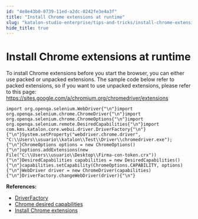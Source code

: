 ```yaml
---
id: "4e8e43b0-0739-11ed-a2dc-0242fe3e4a3f"
title: "Install Chrome extensions at runtime"
slug: "katalon-studio-enterprise/tips-and-tricks/install-chrome-extensions-at-runtime"
hide_title: true
---
```

  

# <a id="id" class="anchor_top_offset"/><a id="ariaid-title1" class="anchor_top_offset"/>Install Chrome extensions at runtime

  
    
<p xmlns="http://www.w3.org/1999/xhtml" className="p">To install Chrome extensions before you start the browser, you   can either use packed or unpacked extensions. The sample code below   refer to packed extensions, so if you want to use unpacked   extensions, please refer to this page: <a className="xref j-external-link" href="https://sites.google.com/a/chromium.org/chromedriver/extensions" target="_blank">https://sites.google.com/a/chromium.org/chromedriver/extensions</a> </p> 
          
<pre xmlns="http://www.w3.org/1999/xhtml" className="pre codeblock"><code>import org.openqa.selenium.WebDriver{"\n"}import org.openqa.selenium.chrome.ChromeDriver{"\n"}import org.openqa.selenium.chrome.ChromeOptions{"\n"}import org.openqa.selenium.remote.DesiredCapabilities{"\n"}import com.kms.katalon.core.webui.driver.DriverFactory{"\n"}{"\n"}System.setProperty("webdriver.chrome.driver", "C:\\Users\\usuario\\katalon\\Test\\Driver\\chromedriver.exe");{"\n"}ChromeOptions options = new ChromeOptions(){"\n"}options.addExtensions(new File("C:\\Users\\usuario\\Desktop\\Firma-con-token.crx")){"\n"}DesiredCapabilities capabilities = new DesiredCapabilities(){"\n"}capabilities.setCapability(ChromeOptions.CAPABILITY, options){"\n"}WebDriver driver = new ChromeDriver(capabilities){"\n"}DriverFactory.changeWebDriver(driver){"\n"}</code></pre> 
        
<p xmlns="http://www.w3.org/1999/xhtml" className="p">   <strong className="ph b">References:</strong> </p> 
    
<ul xmlns="http://www.w3.org/1999/xhtml" className="ul">   <li className="li">     <a className="xref j-external-link" href="https://api-docs.katalon.com/com/kms/katalon/core/webui/driver/DriverFactory.html" target="_blank">DriverFactory</a>   </li>   <li className="li">     <a className="xref j-external-link" href="http://chromedriver.chromium.org/capabilities" target="_blank">Chrome       desired capabilities</a>   </li>   <li className="li">     <a className="xref j-external-link" href="https://sites.google.com/a/chromium.org/chromedriver/extensions" target="_blank">Install       Chrome extensions</a>   </li> </ul> 
  

